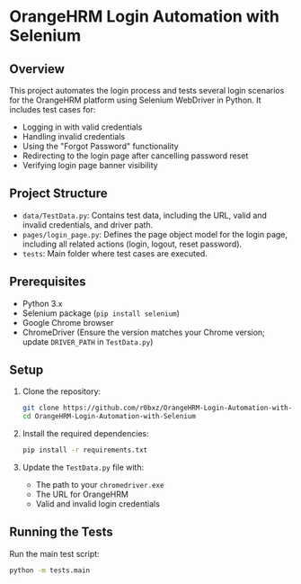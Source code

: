 # OrangeHRM Login Automation with Selenium

## Overview
This project automates the login process and tests several login scenarios for the OrangeHRM platform using Selenium WebDriver in Python. It includes test cases for:

- Logging in with valid credentials
- Handling invalid credentials
- Using the "Forgot Password" functionality
- Redirecting to the login page after cancelling password reset
- Verifying login page banner visibility

## Project Structure
- `data/TestData.py`: Contains test data, including the URL, valid and invalid credentials, and driver path.
- `pages/login_page.py`: Defines the page object model for the login page, including all related actions (login, logout, reset password).
- `tests`: Main folder where test cases are executed.

## Prerequisites
- Python 3.x
- Selenium package (`pip install selenium`)
- Google Chrome browser
- ChromeDriver (Ensure the version matches your Chrome version; update `DRIVER_PATH` in `TestData.py`)

## Setup
1. Clone the repository:
    ```bash
    git clone https://github.com/r0bxz/OrangeHRM-Login-Automation-with-Selenium.git
    cd OrangeHRM-Login-Automation-with-Selenium
    ```

2. Install the required dependencies:
    ```bash
    pip install -r requirements.txt
    ```

3. Update the `TestData.py` file with:
   - The path to your `chromedriver.exe`
   - The URL for OrangeHRM
   - Valid and invalid login credentials

## Running the Tests
Run the main test script:
```bash
python -m tests.main
